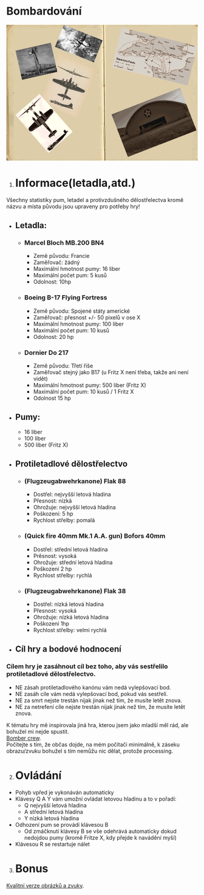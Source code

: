 # Bombardování
![Bombardovani, start picture](/data/loading.png)
1. # Informace(letadla,atd.) <br>

Všechny statistiky pum, letadel a protivzdušného dělostřelectva kromě názvu a místa původu jsou upraveny pro potřeby hry! <br>
* ## Letadla: <br>

	 * ### Marcel Bloch MB.200 BN4 <br>

		* Země původu: Francie <br>
		* Zaměřovač: žádný <br>
		* Maximální hmotnost pumy: 16 liber <br>
		* Maximální počet pum: 5 kusů <br>
		* Odolnost: 10hp <br>

	 * ### Boeing B-17 Flying Fortress <br>

		* Země původu: Spojené státy americké <br>
		* Zaměřovač:  přesnost +/- 50 pixelů v ose X <br>
		* Maximální hmotnost pumy: 100 liber <br>
		* Maximální počet pum: 10 kusů <br>
		* Odolnost: 20 hp <br>

	 * ### Dornier Do 217 <br>

		* Země původu: Třetí říše <br>
		* Zaměřovač stejný jako B17 (u Fritz X není třeba, takže ani není vidět) <br>
		* Maximální hmotnost pumy: 500 liber (Fritz X) <br>
		* Maximální počet pum: 10 kusů / 1 Fritz X <br>
		* Odolnost 15 hp <br>

* ## Pumy: <br> 

	* 16 liber <br>
	* 100 liber <br>
	* 500 liber (Fritz X) <br>

* ## Protiletadlové dělostřelectvo <br>

	* ### (Flugzeugabwehrkanone) Flak 88 <br>

		* Dostřel: nejvyšší letová hladina <br>
		* Přesnost: nízká <br>
		* Ohrožuje: nejvyšší letová hladina <br>
		* Poškození: 5 hp <br>
		* Rychlost střelby: pomalá <br>

	* ### (Quick fire 40mm Mk.1 A.A. gun) Bofors 40mm <br>

		* Dostřel: střední letová hladina <br>
		* Prěsnost: vysoká <br>
		* Ohrožuje: střední letová hladina <br>
		* Poškození 2 hp <br>
		* Rychlost střelby: rychlá <br>

	* ### (Flugzeugabwehrkanone) Flak 38 <br>

		* Dostřel: nízká letová hladina <br>
		* Přesnost: vysoká <br>
		* Ohrožuje: nízká letová hladina <br>
		* Poškození 1hp <br>
		* Rychlost střelby: velmi rychlá	<br>

* ## Cíl hry a bodové hodnocení <br>

### Cílem hry je zasáhnout cíl bez toho, aby vás sestřelilo protiletadlové dělostřelectvo. <br>

* NE zásah protiletadlového kanónu vám nedá vylepšovací bod. <br>
* NE zasáh cíle vám nedá vylepšovací bod, pokud vás sestřelí. <br>
* NE za smrt nejste trestán nijak jinak než tím, že musíte letět znova. <br>
* NE za netrefení cíle nejste trestán nijak jinak než tím, že musíte letět znova.	<br>

K tématu hry mě inspirovala jiná hra, kterou jsem jako mladší měl rád, ale bohužel mi nejde spustit. <br>
[Bomber crew](http://bombercrewgame.com/ "Tato hra mě inspirovala"). <br>
Počítejte s tím, že občas dojde, na mém počítači minimálně, k záseku obrazu/zvuku bohužel s tím nemůžu nic dělat, protože processing. <br>

2. # Ovládání <br>

* Pohyb vpřed je vykonáván automaticky <br>
* Klávesy Q A Y vám umožní ovládat letovou hladinu a to v pořadí: <br>
	* Q nejvyšší letová hladina <br>
	* A střední letová hladina <br>
	* Y nízká letová hladina <br>
* Odhození pum se provádí klávesou B <br>
	* Od zmáčknutí klávesy B se vše odehrává automaticky dokud nedojdou pumy (kromě Fritze X, kdy přejde k navádění myší) <br>
* Klávesou R se restartuje nálet <br>
3. # Bonus <br>

[Kvalitní verze obrázků a zvuky](https://github.com/vojvol/dodatkove-soubory/tree/master/Bombardovani/Kvalitní%20verze%20obrázků "Klikni"). <br>